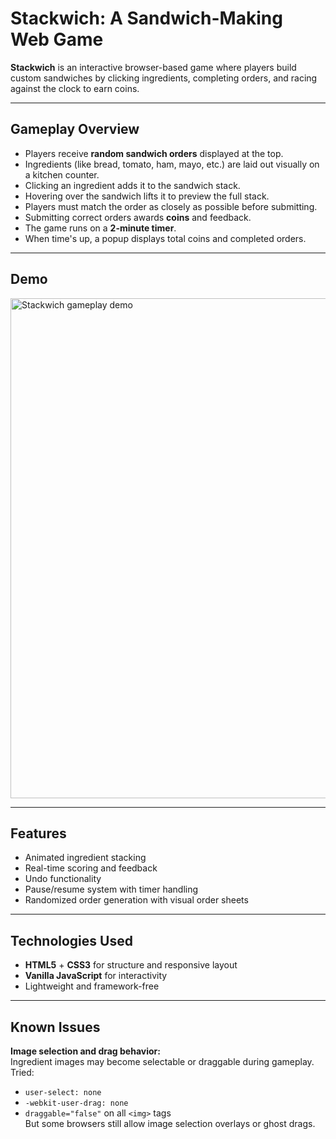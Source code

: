 # Stackwich: A Sandwich-Making Web Game

**Stackwich** is an interactive browser-based game where players build custom sandwiches by clicking ingredients, completing orders, and racing against the clock to earn coins.

---

## Gameplay Overview

- Players receive **random sandwich orders** displayed at the top.
- Ingredients (like bread, tomato, ham, mayo, etc.) are laid out visually on a kitchen counter.
- Clicking an ingredient adds it to the sandwich stack.
- Hovering over the sandwich lifts it to preview the full stack.
- Players must match the order as closely as possible before submitting.
- Submitting correct orders awards **coins** and feedback.
- The game runs on a **2-minute timer**.
- When time's up, a popup displays total coins and completed orders.

---

## Demo

<img src="demo/demo_gif.gif" alt="Stackwich gameplay demo" width="800"/>


---

## Features

- Animated ingredient stacking
- Real-time scoring and feedback
- Undo functionality
- Pause/resume system with timer handling
- Randomized order generation with visual order sheets

---

## Technologies Used

- **HTML5** + **CSS3** for structure and responsive layout
- **Vanilla JavaScript** for interactivity
- Lightweight and framework-free

---

## Known Issues

**Image selection and drag behavior:**  
  Ingredient images may become selectable or draggable during gameplay.  
  Tried:
  - `user-select: none`
  - `-webkit-user-drag: none`
  - `draggable="false"` on all `<img>` tags  
  But some browsers still allow image selection overlays or ghost drags.
